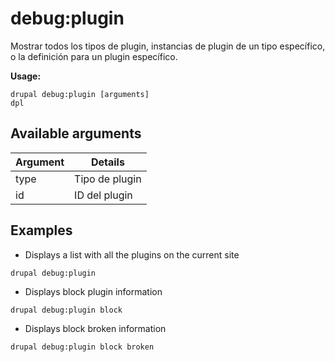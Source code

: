 # debug:plugin
Mostrar todos los tipos de plugin, instancias de plugin de un tipo específico, o la definición para un plugin específico.

**Usage:**
```
drupal debug:plugin [arguments]
dpl
```

## Available arguments
Argument | Details
---------|-------------
type | Tipo de plugin
id | ID del plugin

## Examples
* Displays a list with all the plugins on the current site
```
drupal debug:plugin
```
* Displays block plugin information
```
drupal debug:plugin block
```
* Displays block broken information
```
drupal debug:plugin block broken
```
